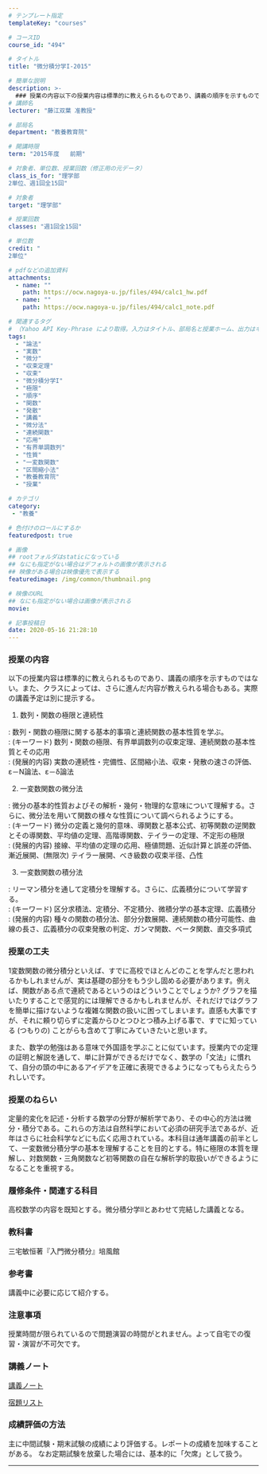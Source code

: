 ```yaml
---
# テンプレート指定
templateKey: "courses"

# コースID
course_id: "494"

# タイトル
title: "微分積分学I-2015"

# 簡単な説明
description: >-
  ### 授業の内容以下の授業内容は標準的に教えられるものであり、講義の順序を示すものではない。また、クラスによっては、さらに進んだ内容が教えられる場合もある。実際の講義予定は別に提示する。       1. 数列・関数の極限と連続性      -                   数列・関数の極限に関する基本的事項 ....
# 講師名
lecturer: "藤江双葉 准教授"

# 部局名
department: "教養教育院"

# 開講時限
term: "2015年度	前期"

# 対象者、単位数、授業回数（修正用の元データ）
class_is_for: "理学部
2単位、週1回全15回"

# 対象者
target: "理学部"

# 授業回数
classes: "週1回全15回"

# 単位数
credit: "
2単位"

# pdfなどの追加資料
attachments:
  - name: "" 
    path: https://ocw.nagoya-u.jp/files/494/calc1_hw.pdf
  - name: "" 
    path: https://ocw.nagoya-u.jp/files/494/calc1_note.pdf

# 関連するタグ
# （Yahoo API Key-Phrase により取得。入力はタイトル、部局名と授業ホーム、出力はキーフレーズ（tags））
tags:
  - "論法"
  - "実数"
  - "微分"
  - "収束定理"
  - "収束"
  - "微分積分学I"
  - "極限"
  - "順序"
  - "関数"
  - "発散"
  - "講義"
  - "微分法"
  - "連続関数"
  - "応用"
  - "有界単調数列"
  - "性質"
  - "一変数関数"
  - "区間縮小法"
  - "教養教育院"
  - "授業"

# カテゴリ
category:
 - "教養"

# 色付けのロールにするか
featuredpost: true

# 画像
## rootフォルダはstaticになっている
## なにも指定がない場合はデフォルトの画像が表示される
## 映像がある場合は映像優先で表示する
featuredimage: /img/common/thumbnail.png

# 映像のURL
## なにも指定がない場合は画像が表示される
movie: 

# 記事投稿日
date: 2020-05-16 21:28:10
---
```


### 授業の内容
以下の授業内容は標準的に教えられるものであり、講義の順序を示すものではない。また、クラスによっては、さらに進んだ内容が教えられる場合もある。実際の講義予定は別に提示する。


1. 数列・関数の極限と連続性

: 数列・関数の極限に関する基本的事項と連続関数の基本性質を学ぶ。<br>
: (キーワード) 数列・関数の極限、有界単調数列の収束定理、連続関数の基本性質とその応用<br>
: (発展的内容) 実数の連続性・完備性、区間縮小法、収束・発散の速さの評価、&epsilon;－&Nu;論法、&epsilon;－&delta;論法<br>

2. 一変数関数の微分法

: 微分の基本的性質およびその解析・幾何・物理的な意味について理解する。さらに、微分法を用いて関数の様々な性質について調べられるようにする。<br>
: (キーワード) 微分の定義と幾何的意味、導関数と基本公式、初等関数の逆関数とその導関数、平均値の定理、高階導関数、テイラーの定理、不定形の極限<br>
: (発展的内容) 接線、平均値の定理の応用、極値問題、近似計算と誤差の評価、漸近展開、(無限次) テイラー展開、べき級数の収束半径、凸性<br>

3. 一変数関数の積分法

: リーマン積分を通して定積分を理解する。さらに、広義積分について学習する。<br>
: (キーワード) 区分求積法、定積分、不定積分、微積分学の基本定理、広義積分<br>
: (発展的内容) 種々の関数の積分法、部分分数展開、連続関数の積分可能性、曲線の長さ、広義積分の収束発散の判定、ガンマ関数、ベータ関数、直交多項式<br>


### 授業の工夫

1変数関数の微分積分といえば、すでに高校でほとんどのことを学んだと思われるかもしれませんが、実は基礎の部分をもう少し固める必要があります。例えば、関数がある点で連続であるというのはどういうことでしょうか? グラフを描いたりすることで感覚的には理解できるかもしれませんが、それだけではグラフを簡単に描けないような複雑な関数の扱いに困ってしまいます。直感も大事ですが、それに頼り切らずに定義からひとつひとつ積み上げる事で、すでに知っている (つもりの) ことがらも含めて丁寧にみていきたいと思います。

また、数学の勉強はある意味で外国語を学ぶことに似ています。授業内での定理の証明と解説を通して、単に計算ができるだけでなく、数学の「文法」に慣れて、自分の頭の中にあるアイデアを正確に表現できるようになってもらえたらうれしいです。





### 授業のねらい

定量的変化を記述・分析する数学の分野が解析学であり、その中心的方法は微分・積分である。これらの方法は自然科学において必須の研究手法であるが、近年はさらに社会科学などにも広く応用されている。本科目は通年講義の前半として、一変数微分積分学の基本を理解することを目的とする。特に極限の本質を理解し、対数関数・三角関数など初等関数の自在な解析学的取扱いができるようになることを重視する。

### 履修条件・関連する科目

高校数学の内容を既知とする。微分積分学Ⅱとあわせて完結した講義となる。

### 教科書

三宅敏恒著『入門微分積分』培風館

### 参考書

講義中に必要に応じて紹介する。

### 注意事項

授業時間が限られているので問題演習の時間がとれません。よって自宅での復習・演習が不可欠です。





### 講義ノート

[講義ノート](https://ocw.nagoya-u.jp/files/494/calc1_note.pdf) 

[宿題リスト](https://ocw.nagoya-u.jp/files/494/calc1_hw.pdf) 





### 成績評価の方法

主に中間試験・期末試験の成績により評価する。レポートの成績を加味することがある。 なお定期試験を放棄した場合には、基本的に「欠席」として扱う。





-----